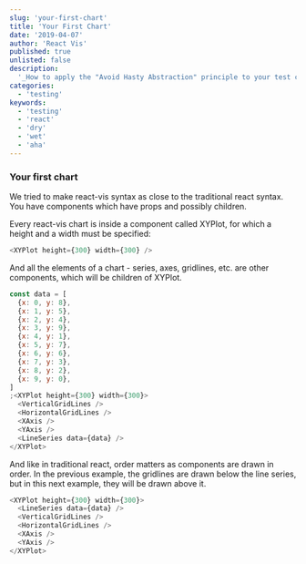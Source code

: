 ```yaml
---
slug: 'your-first-chart'
title: 'Your First Chart'
date: '2019-04-07'
author: 'React Vis'
published: true
unlisted: false
description:
  '_How to apply the "Avoid Hasty Abstraction" principle to your test code._'
categories:
  - 'testing'
keywords:
  - 'testing'
  - 'react'
  - 'dry'
  - 'wet'
  - 'aha'
---
```


### Your first chart

We tried to make react-vis syntax as close to the traditional react syntax. You
have components which have props and possibly children.

Every react-vis chart is inside a component called XYPlot, for which a height
and a width must be specified:

```js
<XYPlot height={300} width={300} />
```

And all the elements of a chart - series, axes, gridlines, etc. are other
components, which will be children of XYPlot.

```js
const data = [
  {x: 0, y: 8},
  {x: 1, y: 5},
  {x: 2, y: 4},
  {x: 3, y: 9},
  {x: 4, y: 1},
  {x: 5, y: 7},
  {x: 6, y: 6},
  {x: 7, y: 3},
  {x: 8, y: 2},
  {x: 9, y: 0},
]
;<XYPlot height={300} width={300}>
  <VerticalGridLines />
  <HorizontalGridLines />
  <XAxis />
  <YAxis />
  <LineSeries data={data} />
</XYPlot>
```

And like in traditional react, order matters as components are drawn in order.
In the previous example, the gridlines are drawn below the line series, but in
this next example, they will be drawn above it.

```js
<XYPlot height={300} width={300}>
  <LineSeries data={data} />
  <VerticalGridLines />
  <HorizontalGridLines />
  <XAxis />
  <YAxis />
</XYPlot>
```
